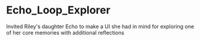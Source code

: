 # Echo_Loop_Explorer
Invited Riley's daughter Echo to make a UI she had in mind for exploring one of her core memories with additional reflections
